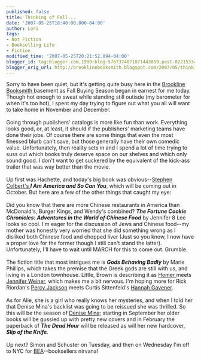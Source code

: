 ```yaml
---
published: false
title: Thinking of Fall...
date: '2007-05-25T18:40:00.000-04:00'
author: Lori
tags:
- Not Fiction
- Bookselling Life
- Fiction
modified_time: '2007-05-25T20:21:52.094-04:00'
blogger_id: tag:blogger.com,1999:blog-5767374071871443859.post-8221533429577281722
blogger_orig_url: http://brooklinebooksmith.blogspot.com/2007/05/thinking-of-fall.html
---
```


Sorry to have been quiet, but it's getting quite busy here in the <a href="http://brooklinebooksmith.com/">Brookline Booksmith </a>basement as Fall Buying Season began in earnest for me today. Though hot enough to sweat while standing still outisde (my barometer for when it's too hot), I spent my day trying to figure out what you all will want to take home in November and December.<br /><br />Going through publishers' catalogs is more like fun than work. Everything looks good, or, at least, it should if the publishers' marketing teams have done their jobs. Of course there are some things that even the most finessed blurb can't save, but those generally have their own comedic value. Unfortunately, then reality sets in and I spend a lot of time trying to suss out which books truly deserve space on our shelves and which only sound good. I don't want to get suckered by the equivalent of the kick-ass trailer that was way better than the movie.<br /><br />Up first was Hachette, and today's big book was obvious--<a href="http://www.comedycentral.com/shows/the_colbert_report/index.jhtml">Stephen Colbert's </a><em><strong>I Am America and So Can You</strong></em>, which will be coming out in October. But here are a few of the other things that caught my eye:<br /><br />Did you know that there are more Chinese restaurants in America than McDonald's, Burger Kings, and Wendy's combined? <em><strong>The Fortune Cookie Chronicles: Adventures in the World of Chinese Food</strong></em> by Jennifer 8 Lee looks so cool. I'm eager for the discussion of Jews and Chinese food--my mother was honestly very worried that she did something wrong as I disliked both Chinese food and chopped liver (Just so you know, I now have a proper love for the former though I still can't stand the latter). Unfortunately, I'll have to wait until MARCH for this to come out. Grumble.<br /><br />The fiction title that most intrigues me is <em><strong>Gods Behaving Badly</strong></em> by Marie Phillips, which takes the premise that the Greek gods are still with us, and living in a London townhouse. Little, Brown is describing it as <a href="http://brookline.booksense.com/NASApp/store/Product?s=showproduct&isbn=9780140268867">Homer </a>meets <a href="http://brookline.booksense.com/NASApp/store/Product?s=showproduct&amp;isbn=9780743298056">Jennifer Weiner</a>, which makes me a bit nervous. I'm hoping more for Rick Riordan's <a href="http://brookline.booksense.com/NASApp/store/Product?s=showproduct&isbn=9780786838653">Percy Jackson</a> meets Curtis Sittenfeld's <a href="http://brookline.booksense.com/NASApp/store/Product?s=showproduct&amp;isbn=9780812975390">Hannah Gavener</a>.   <br /><br />As for Alie, she is a girl who really knows her mysteries, and when I told her that Denise Mina's backlist was going to be reissued she was thrilled. So this will be the season of <a href="http://www.denisemina.co.uk/">Denise Mina</a>; starting in September her older books will be gussied up with pretty new covers and in February the paperback of <em><strong>The Dead Hour</strong></em> will be released as will her new hardcover, <em><strong>Slip of the Knife</strong></em>.  <br /><br />Up next? Simon and Schuster on Tuesday, and then on Wednesday I'm off to NYC for <a href="http://www.bookexpoamerica.com/App/homepage.cfm?moduleid=42&appname=288">BEA</a>--booksellers nirvana!